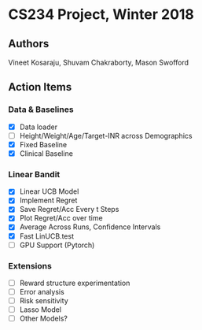 # CS234 Project, Winter 2018

## Authors

Vineet Kosaraju, Shuvam Chakraborty, Mason Swofford

## Action Items

### Data & Baselines

- [x] Data loader
- [ ] Height/Weight/Age/Target-INR across Demographics
- [x] Fixed Baseline
- [x] Clinical Baseline

### Linear Bandit

- [x] Linear UCB Model
- [x] Implement Regret
- [x] Save Regret/Acc Every t Steps
- [x] Plot Regret/Acc over time
- [x] Average Across Runs, Confidence Intervals
- [x] Fast LinUCB.test
- [ ] GPU Support (Pytorch)

### Extensions

- [ ] Reward structure experimentation
- [ ] Error analysis
- [ ] Risk sensitivity
- [ ] Lasso Model
- [ ] Other Models?
